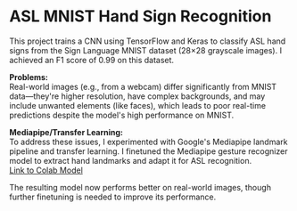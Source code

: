# ASL MNIST Hand Sign Recognition

This project trains a CNN using TensorFlow and Keras to classify ASL hand signs from the Sign Language MNIST dataset (28×28 grayscale images). I achieved an F1 score of 0.99 on this dataset.

**Problems:**  
Real-world images (e.g., from a webcam) differ significantly from MNIST data—they're higher resolution, have complex backgrounds, and may include unwanted elements (like faces), which leads to poor real-time predictions despite the model's high performance on MNIST.

**Mediapipe/Transfer Learning:**  
To address these issues, I experimented with Google's Mediapipe landmark pipeline and transfer learning. I finetuned the Mediapipe gesture recognizer model to extract hand landmarks and adapt it for ASL recognition.  
[Link to Colab Model](https://colab.research.google.com/drive/1qmt4F5M7FDTbBYy42dDhiIpQe5vTR22x#scrollTo=1_pux_SfseU5)

The resulting model now performs better on real-world images, though further finetuning is needed to improve its performance.
